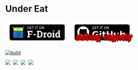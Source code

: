# Under Eat

<a href="https://f-droid.org/app/com.zoffcc.applications.undereat"><img src="https://raw.githubusercontent.com/zoff99/UnderEat/master/images/f-droid.png" width="200"></a>
<a href="https://github.com/zoff99/UnderEat/releases/download/nightly/UnderEat-nightly.apk"><img src="https://raw.githubusercontent.com/zoff99/UnderEat/master/images/on_github_nightly.png" width="200"></a>

[![build](https://github.com/zoff99/UnderEat/actions/workflows/android_app.yml/badge.svg)](https://github.com/zoff99/UnderEat/actions/workflows/android_app.yml)

<img src="https://github.com/zoff99/UnderEat/releases/download/nightly/android_screen01_21.png" height="300"></a>&nbsp;
<img src="https://github.com/zoff99/UnderEat/releases/download/nightly/android_screen01_29.png" height="300"></a>&nbsp;
<img src="https://github.com/zoff99/UnderEat/releases/download/nightly/android_screen01_33.png" height="300"></a>&nbsp;
<img src="https://github.com/zoff99/UnderEat/releases/download/nightly/android_screen01_35.png" height="300"></a><br>
